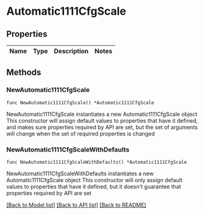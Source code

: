 # Automatic1111CfgScale

## Properties

Name | Type | Description | Notes
------------ | ------------- | ------------- | -------------

## Methods

### NewAutomatic1111CfgScale

`func NewAutomatic1111CfgScale() *Automatic1111CfgScale`

NewAutomatic1111CfgScale instantiates a new Automatic1111CfgScale object
This constructor will assign default values to properties that have it defined,
and makes sure properties required by API are set, but the set of arguments
will change when the set of required properties is changed

### NewAutomatic1111CfgScaleWithDefaults

`func NewAutomatic1111CfgScaleWithDefaults() *Automatic1111CfgScale`

NewAutomatic1111CfgScaleWithDefaults instantiates a new Automatic1111CfgScale object
This constructor will only assign default values to properties that have it defined,
but it doesn't guarantee that properties required by API are set


[[Back to Model list]](../README.md#documentation-for-models) [[Back to API list]](../README.md#documentation-for-api-endpoints) [[Back to README]](../README.md)


